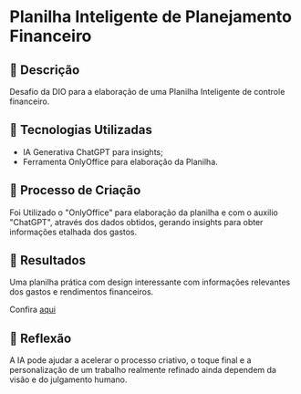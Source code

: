 # Planilha Inteligente de Planejamento Financeiro

## 📒 Descrição
Desafio da DIO para a elaboração de uma Planilha Inteligente de controle financeiro.

## 🤖 Tecnologias Utilizadas
- IA Generativa ChatGPT para insights;
- Ferramenta OnlyOffice para elaboração da Planilha.

## 🧐 Processo de Criação
Foi Utilizado o "OnlyOffice" para elaboração da planilha e com o auxilio "ChatGPT", através dos dados obtidos, gerando insights para obter informações etalhada dos gastos.

## 🚀 Resultados
Uma planilha prática com design interessante com informações relevantes dos gastos e rendimentos financeiros.

Confira [aqui](https://github.com/OrquideaFlorida/Planilha_planejam_Financeiro/blob/main/Controle_Financeiro.xlsx)

## 💭 Reflexão
A IA pode ajudar a acelerar o processo criativo, o toque final e a personalização de um trabalho realmente refinado ainda dependem da visão e do julgamento humano.
